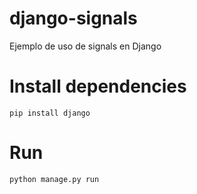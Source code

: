 # django-signals
Ejemplo de uso de signals en Django

# Install dependencies
    pip install django
    
# Run
    python manage.py run
